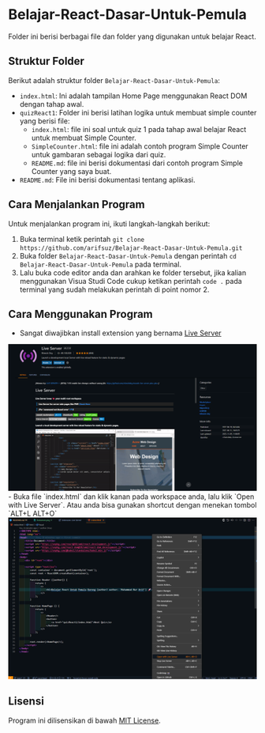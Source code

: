 # Belajar-React-Dasar-Untuk-Pemula

Folder ini berisi berbagai file dan folder yang digunakan untuk belajar React.

## Struktur Folder

Berikut adalah struktur folder `Belajar-React-Dasar-Untuk-Pemula`:

- `index.html`: Ini adalah tampilan Home Page menggunakan React DOM dengan tahap awal.
- `quizReact1`: Folder ini berisi latihan logika untuk membuat simple counter yang berisi file:
    - `index.html`: file ini soal untuk quiz 1 pada tahap awal belajar React untuk membuat Simple Counter.
    - `SimpleCounter.html`: file ini adalah contoh program Simple Counter untuk gambaran sebagai logika dari quiz.
    - `README.md`: file ini berisi dokumentasi dari contoh program Simple Counter yang saya buat.
- `README.md`: File ini berisi dokumentasi tentang aplikasi.

## Cara Menjalankan Program

Untuk menjalankan program ini, ikuti langkah-langkah berikut:

1. Buka terminal ketik perintah `git clone https://github.com/arifsuz/Belajar-React-Dasar-Untuk-Pemula.git`
2. Buka folder `Belajar-React-Dasar-Untuk-Pemula` dengan perintah `cd Belajar-React-Dasar-Untuk-Pemula` pada terminal.
3. Lalu buka code editor anda dan arahkan ke folder tersebut, jika kalian menggunakan Visua Studi Code cukup ketikan perintah `code .` pada terminal yang sudah melakukan perintah di point nomor 2.

## Cara Menggunakan Program

- Sangat diwajibkan install extension yang bernama <a href="https://marketplace.visualstudio.com/items?itemName=ritwickdey.LiveServer">Live Server</a>
<img src="img/liveserver.png"/>
- Buka file `index.html` dan klik kanan pada workspace anda, lalu klik `Open with Live Server`. Atau anda bisa gunakan shortcut dengan menekan tombol `ALT+L ALT+O`
<img src="img/image.png"/>

## Lisensi

Program ini dilisensikan di bawah [MIT License](LICENSE).